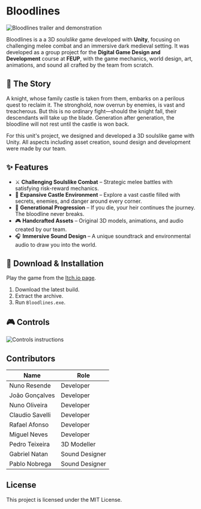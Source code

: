 # Bloodlines

![Bloodlines trailer and demonstration](./docs/bloodlinesgif.gif)

Bloodlines is a a 3D _soulslike_ game developed with **Unity**, focusing on challenging melee combat and an immersive dark medieval setting. It was developed as a group project for the **Digital Game Design and Development** course at **FEUP**, with the game mechanics, world design, art, animations, and sound all crafted by the team from scratch.

## 🏰 The Story
A knight, whose family castle is taken from them, embarks on a perilous quest to reclaim it. The stronghold, now overrun by enemies, is vast and treacherous. But this is no ordinary fight—should the knight fall, their descendants will take up the blade. Generation after generation, the bloodline will not rest until the castle is won back.

For this unit's project, we designed and developed a 3D soulslike game with Unity. All aspects including asset creation, sound design and development were made by our team.

## ✨ Features

- ⚔️ **Challenging Soulslike Combat** – Strategic melee battles with satisfying risk-reward mechanics.
- 🏰 **Expansive Castle Environment** – Explore a vast castle filled with secrets, enemies, and danger around every corner.
- 🧬 **Generational Progression** – If you die, your heir continues the journey. The bloodline never breaks.
- 🎮 **Handcrafted Assets** – Original 3D models, animations, and audio created by our team.
- 🎧 **Immersive Sound Design** – A unique soundtrack and environmental audio to draw you into the world.

## 🚀 Download & Installation

Play the game from the [Itch.io page](https://claudiosavelli.itch.io/bloodlines).

1. Download the latest build.
2. Extract the archive.
3. Run `Bloodlines.exe`.

## 🎮 Controls

![Controls instructions](./docs/controls%20image.png)

## Contributors

| Name | Role |
| -------- | -------- |
| Nuno Resende     | Developer     |
| João Gonçalves     | Developer     |
| Nuno Oliveira     | Developer     |
| Claudio Savelli     | Developer     |
| Rafael Afonso     | Developer     |
| Miguel Neves     | Developer     |
| Pedro Teixeira     | 3D Modeller     |
| Gabriel Natan     | Sound Designer     |
| Pablo Nobrega     | Sound Designer     |

## License

This project is licensed under the MIT License.
